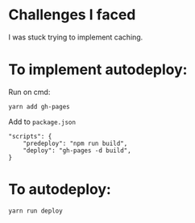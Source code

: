 # Challenges I faced

I was stuck trying to implement caching.



# To implement autodeploy:

Run on cmd:

`yarn add gh-pages`

Add to `package.json`

```
"scripts": {
    "predeploy": "npm run build",
    "deploy": "gh-pages -d build",
}
```

# To autodeploy:

`yarn run deploy`